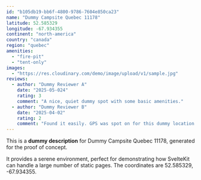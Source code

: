 ```yaml
---
id: "b105db19-bb6f-4800-9786-7604e850ca23"
name: "Dummy Campsite Quebec 11178"
latitude: 52.585329
longitude: -67.934355
continent: "north-america"
country: "canada"
region: "quebec"
amenities:
  - "fire-pit"
  - "tent-only"
images:
  - "https://res.cloudinary.com/demo/image/upload/v1/sample.jpg"
reviews:
  - author: "Dummy Reviewer A"
    date: "2025-05-024"
    rating: 3
    comment: "A nice, quiet dummy spot with some basic amenities."
  - author: "Dummy Reviewer B"
    date: "2025-04-02"
    rating: 2
    comment: "Found it easily. GPS was spot on for this dummy location."
---
```


This is a **dummy description** for Dummy Campsite Quebec 11178, generated for the proof of concept.

It provides a serene environment, perfect for demonstrating how SvelteKit can handle a large number of static pages. The coordinates are 52.585329, -67.934355.
